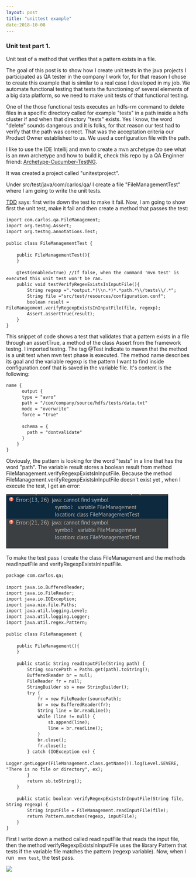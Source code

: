 ```yaml
---
layout: post
title: "unittest example"
date:2018-10-08
---
```


### Unit test part 1.
Unit test of a method that verifies that a pattern exists in a file.


The goal of this post is to show how I create unit tests in the java projects I participated as QA tester in the company I work for, for that reason I chose to create this example that is similar to a real case I developed in my job. 
We automate functional testing that tests the functioning of several elements of a big data platform, so we need to make unit tests of that functional testing.

One of the those functional tests executes an hdfs-rm command to delete files in a specific directory called for example "tests" in a path inside a hdfs cluster if and when that directory "tests" exists. Yes I know, the word "delete" sounds dangerous and it is folks, for that reason our test had to verify that the path was correct. That was the acceptation criteria our Product Owner established to us.
We used a configuration file with the path. 

I like to use the IDE Intellij and mvn to create a mvn archetype (to see what is an mvn archetype and how to build it, check this repo by a QA Enginner friend: [Archetype-Cucumber-TestNG](https://github.com/isortegah/archetype-cucumber-testng).

It was created a project called  "unitestproject".

Under src/test/java/com/carlos/qa/ I create a file "FileManagementTest" where I am going to write the unit tests.

[TDD](https://www.paradigmadigital.com/dev/tdd-como-metodologia-de-diseno-de-software/) says: first write down the test to make it fail. Now, I am going to show first the unit test, make it fail and then create a method that passes the test:

```
import com.carlos.qa.FileManagement;
import org.testng.Assert;
import org.testng.annotations.Test;

public class FileManagementTest {

    public FileManagementTest(){
    }

    @Test(enabled=true) //If false, when the command 'mvn test' is executed this unit test won't be ran.
    public void testVerifyRegexExistsInInputFile(){
        String regexp =".*output.*(\\n.*)*.*path.*\\/tests\\/.*";
        String file ="src/test/resources/configuration.conf";
        boolean result = FileManagement.verifyRegexpExistsInInputFile(file, regexp);
        Assert.assertTrue(result);
    }
}
```
This snippet of code shows a test that validates that a pattern exists in a file through an assertTrue, a method of the class Assert from the framework testng. I imported testng. The tag @Test indicate to maven that the method is a unit test when mvn test phase is executed. The method name describes its goal and the variable regexp is the pattern I want to find inside configuration.conf that is saved in the variable file. It's content is the following:

```
name {
      output {
      type = "avro"
      path = "/com/company/source/hdfs/tests/data.txt"
      mode = "overwrite"
      force = "true"

      schema = {
        path = "dontvalidate"
      }
    }
}

```
Obviously, the pattern is looking for the word "tests" in a line that has the word "path". The variable result stores a boolean result from method FileManagement.verifyRegexpExistsInInputFile. Because the method FileManagement.verifyRegexpExistsInInputFile doesn't exist yet , when I execute the test, I get an error: 
 
 ![](_data/MethodError.png)

To make the test pass I create the class FileManagement and the methods readInputFile and verifyRegexpExistsInInputFile.

```
package com.carlos.qa;

import java.io.BufferedReader;
import java.io.FileReader;
import java.io.IOException;
import java.nio.file.Paths;
import java.util.logging.Level;
import java.util.logging.Logger;
import java.util.regex.Pattern;

public class FileManagement {

    public FileManagement(){
    }

    public static String readInputFile(String path) {
        String sourcePath = Paths.get(path).toString();
        BufferedReader br = null;
        FileReader fr = null;
        StringBuilder sb = new StringBuilder();
        try {
            fr = new FileReader(sourcePath);
            br = new BufferedReader(fr);
            String line = br.readLine();
            while (line != null) {
                sb.append(line);
                line = br.readLine();
            }
            br.close();
            fr.close();
        } catch (IOException ex) {
            Logger.getLogger(FileManagement.class.getName()).log(Level.SEVERE, "There is no file or directory", ex);
        }
        return sb.toString();
    }

    public static boolean verifyRegexpExistsInInputFile(String file, String regexp) {
        String inputFile = FileManagement.readInputFile(file);
        return Pattern.matches(regexp, inputFile);
    }
}

```

First I write down a method called readInputFile that reads the input file, then the method verifyRegexpExistsInInputFile uses the library Pattern that tests if the variable file matches the pattern (regexp variable).
Now, when I run 
``` mvn test```,
the test pass.

![](_data/SuccesUnitTest.png)